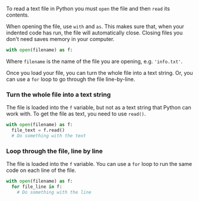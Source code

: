 To read a text file in Python you must `open` the file and then `read` its contents. 

When opening the file, use `with` and `as`.  This makes sure that, when your indented code has run, the file will automatically close. Closing files you don't need saves memory in your computer.

```python
with open(filename) as f:
```

Where `filename` is the name of the file you are opening, e.g. `'info.txt'`.

Once you load your file, you can turn the whole file into a text string. Or, you can use a `for` loop to go through the file line-by-line.

### Turn the whole file into a text string
The file is loaded into the `f` variable, but not as a text string that Python can work with. To get the file as text, you need to use `read()`.

```python
with open(filename) as f:
  file_text = f.read()
  # Do something with the text
```

### Loop through the file, line by line
The file is loaded into the `f` variable. You can use a `for` loop to run the same code on each line of the file.

```python
with open(filename) as f:
  for file_line in f:
    # Do something with the line
```